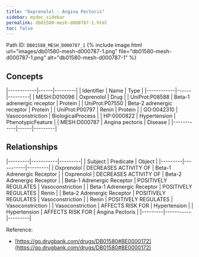 ```yaml
---
title: "Oxprenolol - Angina Pectoris"
sidebar: mydoc_sidebar
permalink: db01580-mesh-d000787-1.html
toc: false 
---
```



Path ID: `DB01580_MESH_D000787_1`
{% include image.html url="images/db01580-mesh-d000787-1.png" file="db01580-mesh-d000787-1.png" alt="db01580-mesh-d000787-1" %}

## Concepts

|------------|------|---------|
| Identifier | Name | Type    |
|------------|------|---------|
| MESH:D010096 | Oxprenolol | Drug |
| UniProt:P08588 | Beta-1 adrenergic receptor | Protein |
| UniProt:P07550 | Beta-2 adrenergic receptor | Protein |
| UniProt:P00797 | Renin | Protein |
| GO:0042310 | Vasoconstriction | BiologicalProcess |
| HP:0000822 | Hypertension | PhenotypicFeature |
| MESH:D000787 | Angina pectoris | Disease |
|------------|------|---------|

## Relationships

|---------|-----------|---------|
| Subject | Predicate | Object  |
|---------|-----------|---------|
| Oxprenolol | DECREASES ACTIVITY OF | Beta-1 Adrenergic Receptor |
| Oxprenolol | DECREASES ACTIVITY OF | Beta-2 Adrenergic Receptor |
| Beta-1 Adrenergic Receptor | POSITIVELY REGULATES | Vasoconstriction |
| Beta-1 Adrenergic Receptor | POSITIVELY REGULATES | Renin |
| Beta-2 Adrenergic Receptor | POSITIVELY REGULATES | Vasoconstriction |
| Renin | POSITIVELY REGULATES | Vasoconstriction |
| Vasoconstriction | AFFECTS RISK FOR | Hypertension |
| Hypertension | AFFECTS RISK FOR | Angina Pectoris |
|---------|-----------|---------|

Reference: 
  - [https://go.drugbank.com/drugs/DB01580#BE0000172](https://go.drugbank.com/drugs/DB01580#BE0000172)
